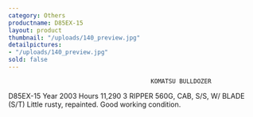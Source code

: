 ```yaml
---
category: Others
productname: D85EX-15
layout: product
thumbnail: "/uploads/140_preview.jpg"
detailpictures:
- "/uploads/140_preview.jpg"
sold: false
---
```


                                            KOMATSU BULLDOZER
D85EX-15
Year 2003 Hours 11,290
3 RIPPER 560G, CAB, S/S, W/ BLADE (S/T) Little rusty, repainted. Good working condition.


